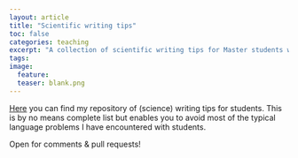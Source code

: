 ```yaml
---
layout: article
title: "Scientific writing tips"
toc: false
categories: teaching
excerpt: "A collection of scientific writing tips for Master students working with their thesis."
tags:
image:
  feature: 
  teaser: blank.png
---
```


[Here](https://github.com/natj/sci_writing) you can find my repository of (science) writing tips for students. This is by no means complete list but enables you to avoid most of the typical language problems I have encountered with students.

Open for comments & pull requests!
